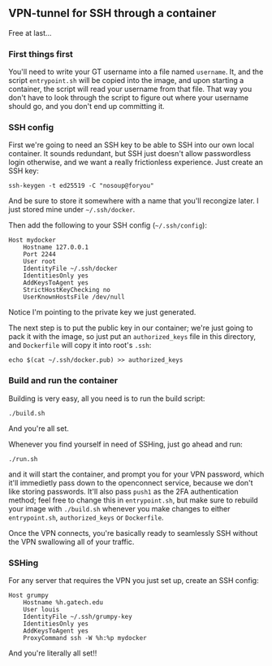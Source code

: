 ## VPN-tunnel for SSH through a container

Free at last...

### First things first

You'll need to write your GT username into a file named `username`.
It, and the script `entrypoint.sh` will be copied into the image,
and upon starting a container, the script will read your username
from that file. That way you don't have to look through the script
to figure out where your username should go, and you don't end up
committing it.

### SSH config
First we're going to need an SSH key to be able to SSH into our own local container.
It sounds redundant, but SSH just doesn't allow passwordless login otherwise, and we
want a really frictionless experience.
Just create an SSH key:

```
ssh-keygen -t ed25519 -C "nosoup@foryou"
```

And be sure to store it somewhere with a name that you'll recongize later.
I just stored mine under `~/.ssh/docker`.

Then add the following to your SSH config (`~/.ssh/config`):

```
Host mydocker
	Hostname 127.0.0.1
	Port 2244
	User root
	IdentityFile ~/.ssh/docker
	IdentitiesOnly yes
	AddKeysToAgent yes
	StrictHostKeyChecking no
	UserKnownHostsFile /dev/null
```

Notice I'm pointing to the private key we just generated.

The next step is to put the public key in our container; we're just going to pack it with
the image, so just put an `authorized_keys` file in this directory, and `Dockerfile` will
copy it into root's `.ssh`:

```
echo $(cat ~/.ssh/docker.pub) >> authorized_keys
```

### Build and run the container

Building is very easy, all you need is to run the build script:

```
./build.sh
```

And you're all set.

Whenever you find yourself in need of SSHing, just go ahead and run:

```
./run.sh
```

and it will start the container, and prompt you for your VPN password, which it'll
immedietly pass down to the openconnect service, because we don't like storing passwords.
It'll also pass `push1` as the 2FA authentication method; feel free to change this in
`entrypoint.sh`, but make sure to rebuild your image with `./build.sh` whenever you make
changes to either `entrypoint.sh`, `authorized_keys` or `Dockerfile`.

Once the VPN connects, you're basically ready to seamlessly SSH without the VPN swallowing
all of your traffic.

### SSHing

For any server that requires the VPN you just set up, create an SSH config:

```
Host grumpy
	Hostname %h.gatech.edu
	User louis
	IdentityFile ~/.ssh/grumpy-key
	IdentitiesOnly yes
	AddKeysToAgent yes
	ProxyCommand ssh -W %h:%p mydocker
```

And you're literally all set!!
